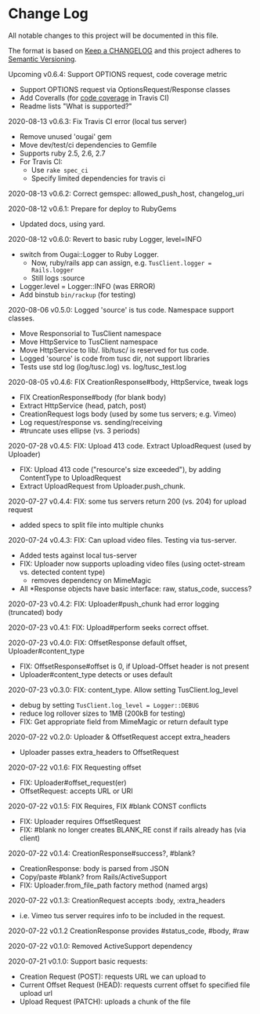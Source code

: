 # Change Log
All notable changes to this project will be documented in this file.

The format is based on [Keep a CHANGELOG](http://keepachangelog.com/)
and this project adheres to [Semantic Versioning](http://semver.org/).

Upcoming v0.6.4: Support OPTIONS request, code coverage metric
- Support OPTIONS request via OptionsRequest/Response classes
- Add Coveralls (for [code coverage](https://coveralls.io/r/mattscilipoti/tusc.rb) in Travis CI)
- Readme lists "What is supported?"

2020-08-13 v0.6.3: Fix Travis CI error (local tus server)
- Remove unused 'ougai' gem
- Move dev/test/ci dependencies to Gemfile
- Supports ruby 2.5, 2.6, 2.7
- For Travis CI:
  - Use `rake spec_ci`
  - Specify limited dependencies for travis ci

2020-08-13 v0.6.2: Correct gemspec: allowed_push_host, changelog_uri

2020-08-12 v0.6.1: Prepare for deploy to RubyGems
- Updated docs, using yard.

2020-08-12 v0.6.0: Revert to basic ruby Logger, level=INFO
- switch from Ougai::Logger to Ruby Logger.
  - Now, ruby/rails app can assign, e.g. `TusClient.logger = Rails.logger`
  - Still logs :source
- Logger.level = Logger::INFO (was ERROR)
- Add binstub `bin/rackup` (for testing)

2020-08-06 v0.5.0: Logged 'source' is tus code. Namespace support classes.
- Move Responsorial to TusClient namespace
- Move HttpService to TusClient namespace
- Move HttpService to lib/. lib/tusc/ is reserved for tus code.
- Logged 'source' is code from tusc dir, not support libraries
- Tests use std log (log/tusc.log) vs. log/tusc_test.log

2020-08-05 v0.4.6: FIX CreationResponse#body, HttpService, tweak logs
- FIX CreationResponse#body (for blank body)
- Extract HttpService (head, patch, post)
- CreationRequest logs body (used by some tus servers; e.g. Vimeo)
- Log request/response vs. sending/receiving
- #truncate uses ellipse (vs. 3 periods)

2020-07-28 v0.4.5: FIX: Upload 413 code. Extract UploadRequest (used by Uploader)
- FIX: Upload 413 code ("resource's size exceeded"), by adding ContentType to UploadRequest
- Extract UploadRequest from Uploader.push_chunk.

2020-07-27 v0.4.4: FIX: some tus servers return 200 (vs. 204) for upload request
- added specs to split file into multiple chunks

2020-07-24 v0.4.3: FIX: Can upload video files. Testing via tus-server.
- Added tests against local tus-server
- FIX: Uploader now supports uploading video files (using octet-stream vs. detected content type)
  - removes dependency on MimeMagic
- All *Response objects have basic interface: raw, status_code, success?

2020-07-23 v0.4.2: FIX: Uploader#push_chunk had error logging (truncated) body

2020-07-23 v0.4.1: FIX: Upload#perform seeks correct offset.

2020-07-23 v0.4.0: FIX: OffsetResponse default offset, Uploader#content_type
- FIX: OffsetResponse#offset is 0, if Upload-Offset header is not present
- Uploader#content_type detects or uses default

2020-07-23 v0.3.0: FIX: content_type. Allow setting TusClient.log_level
- debug by setting `TusClient.log_level = Logger::DEBUG`
- reduce log rollover sizes to 1MB (200kB for testing)
- FIX: Get appropriate field from MimeMagic or return default type

2020-07-22 v0.2.0: Uploader & OffsetRequest accept extra_headers
- Uploader passes extra_headers to OffsetRequest

2020-07-22 v0.1.6: FIX Requesting offset
- FIX: Uploader#offset_request(er)
- OffsetRequest: accepts URL or URI

2020-07-22 v0.1.5: FIX Requires, FIX #blank CONST conflicts
- FIX: Uploader requires OffsetRequest
- FIX: #blank no longer creates BLANK_RE const if rails already has (via client)

2020-07-22 v0.1.4: CreationResponse#success?, #blank?
- CreationResponse: body is parsed from JSON
- Copy/paste #blank? from Rails/ActiveSupport
- FIX: Uploader.from_file_path factory method (named args)

2020-07-22 v0.1.3: CreationRequest accepts :body, :extra_headers
- i.e. Vimeo tus server requires info to be included in the request.

2020-07-22 v0.1.2 CreationResponse provides #status_code, #body, #raw

2020-07-22 v0.1.0: Removed ActiveSupport dependency

2020-07-21 v0.1.0: Support basic requests:
- Creation Request (POST): requests URL we can upload to
- Current Offset Request (HEAD): requests current offset fo specified file upload url
- Upload Request (PATCH): uploads a chunk of the file
